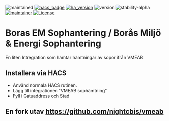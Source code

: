 ![maintained](https://img.shields.io/maintenance/yes/2023.svg)
[![hacs_badge](https://img.shields.io/badge/hacs-default-green.svg)](https://github.com/custom-components/hacs)
[![ha_version](https://img.shields.io/badge/home%20assistant-2023.10%2B-green.svg)](https://www.home-assistant.io)
![version](https://img.shields.io/badge/version-1.0.3-green.svg)
![stability-alpha](https://img.shields.io/badge/stability-stable-green.svg)
[![maintainer](https://img.shields.io/badge/maintainer-nightcbis-blue.svg)](https://github.com/DSorlov)
[![License](https://img.shields.io/badge/License-Apache%202.0-blue.svg)](https://opensource.org/licenses/Apache-2.0)

Boras EM Sophantering / Borås Miljö & Energi Sophantering
============================================

En liten Intregration som hämtar hämtningar av sopor ifrån VMEAB

## Installera via HACS
* Använd normala HACS rutinen.
* Lägg till integrationen "VMEAB sophämtning"
* Fyll i Gatuaddress och Stad

## En fork utav https://github.com/nightcbis/vmeab
